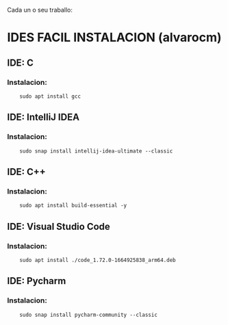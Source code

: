 Cada un o seu traballo:



































































































































# IDES FACIL INSTALACION (alvarocm)

## IDE: C

### Instalacion:

        sudo apt install gcc

## IDE: IntelliJ IDEA

### Instalacion:

        sudo snap install intellij-idea-ultimate --classic

## IDE: C++

### Instalacion:

        sudo apt install build-essential -y

## IDE: Visual Studio Code

### Instalacion:

        sudo apt install ./code_1.72.0-1664925838_arm64.deb

## IDE: Pycharm

### Instalacion:

        sudo snap install pycharm-community --classic